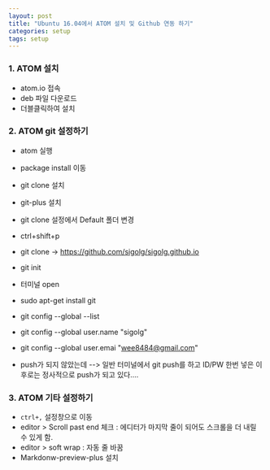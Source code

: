 ```yaml
---
layout: post
title: "Ubuntu 16.04에서 ATOM 설치 및 Github 연동 하기"
categories: setup
tags: setup
---
```


### 1. ATOM 설치
- atom.io 접속
- deb 파일 다운로드
- 더블클릭하여 설치


### 2. ATOM git 설정하기
- atom 실행
- package install 이동
- git clone 설치
- git-plus 설치
- git clone 설정에서 Default 폴더 변경
- ctrl+shift+p
- git clone -> https://github.com/sigolg/sigolg.github.io
- git init

- 터미널 open
- sudo apt-get install git
- git config --global --list
- git config --global user.name "sigolg"
- git config --global user.emai "wee8484@gmail.com"

- push가 되지 않았는데 --> 일반 터미널에서 git push를 하고 ID/PW 한번 넣은 이후로는 정사적으로 push가 되고 있다....

### 3. ATOM 기타 설정하기
- `ctrl+,` 설정창으로 이동
- editor > Scroll past end 체크 : 에디터가 마지막 줄이 되어도 스크롤을 더 내릴 수 있게 함.
- editor > soft wrap : 자동 줄 바꿈
- Markdonw-preview-plus 설치
